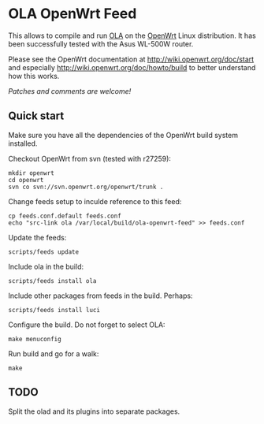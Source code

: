 OLA OpenWrt Feed
================

This allows to compile and run [OLA](http://www.opendmx.net/index.php/Open_Lighting_Architecture)
on the [OpenWrt](https://openwrt.org/) Linux distribution. It has been successfully tested with the Asus WL-500W router.

Please see the OpenWrt documentation at http://wiki.openwrt.org/doc/start and especially http://wiki.openwrt.org/doc/howto/build to better understand how this works.

_Patches and comments are welcome!_

Quick start
-----------

Make sure you have all the dependencies of the OpenWrt build system installed.

Checkout OpenWrt from svn (tested with r27259):

    mkdir openwrt
    cd openwrt
    svn co svn://svn.openwrt.org/openwrt/trunk .

Change feeds setup to inculde reference to this feed:

    cp feeds.conf.default feeds.conf
    echo "src-link ola /var/local/build/ola-openwrt-feed" >> feeds.conf

Update the feeds:

    scripts/feeds update

Include ola in the build:

    scripts/feeds install ola

Include other packages from feeds in the build. Perhaps:

    scripts/feeds install luci

Configure the build. Do not forget to select OLA:

    make menuconfig

Run build and go for a walk:

    make

TODO
----

Split the olad and its plugins into separate packages.
